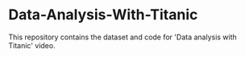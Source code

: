 # Data-Analysis-With-Titanic
This repository contains the dataset and code for 'Data analysis with Titanic' video.
